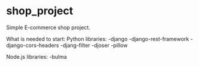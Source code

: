# shop_project
Simple E-commerce shop project. 

What is needed to start:
  Python libraries:
    -django
    -django-rest-framework
    -django-cors-headers
    -djang-filter
    -djoser
    -pillow

  Node.js libraries:
    -bulma
